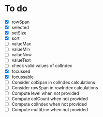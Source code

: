 # To do

-[x] rowSpan
-[x] selected
-[x] setSize
-[x] sort
-[ ] valueMax
-[ ] valueMin
-[ ] valueNow
-[ ] valueText
-[ ] check valid values of colIndex 
-[x] focussed
-[x] focussable
-[ ] Consider colSpan in colIndex calculations
-[ ] Consider rowSpan in rowIndex calculations
-[ ] Compute level when not provided
-[ ] Compute colCount when not provided
-[ ] Compute colIndex when not provided
-[ ] Compute multiLine when not provided
